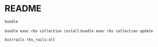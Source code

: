 # README

`bundle`

`bundle exec rbs collection install`
`bundle exec rbs collection update`

`bin/rails rbs_rails:all`
